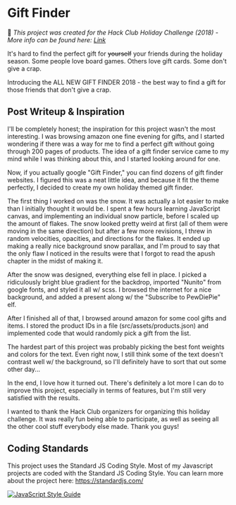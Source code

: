 # Gift Finder

🎁 *This project was created for the Hack Club Holiday Challenge (2018) - More info can be found here: [Link](https://hackclub.com/)*

It's hard to find the perfect gift for <s>yourself</s> your friends during the holiday season. Some people love board games. Others love gift cards. Some don't give a crap.

Introducing the ALL NEW GIFT FINDER 2018 - the best way to find a gift for those friends that don't give a crap.

## Post Writeup & Inspiration
I'll be completely honest; the inspiration for this project wasn't the most interesting.
I was browsing amazon one fine evening for gifts, and I started wondering if there was a way for
me to find a perfect gift without going through 200 pages of products. The idea of a gift finder service
came to my mind while I was thinking about this, and I started looking around for one.

Now, if you actually google "Gift Finder," you can find dozens of gift finder websites. I
figured this was a neat little idea, and because it fit the theme perfectly, I decided
to create my own holiday themed gift finder.

The first thing I worked on was the snow. It was actually a lot easier to make than I initially thought it would be. I spent a few hours
learning JavaScript canvas, and implementing an individual snow particle, before I scaled up the amount of flakes.
The snow looked pretty weird at first (all of them were moving in the same direction) but after a few more revisions, I
threw in random velocities, opacities, and directions for the flakes. It ended up making a really nice background snow
parallax, and I'm proud to say that the only flaw I noticed in the results were that I forgot to read the apush chapter in
the midst of making it.

After the snow was designed, everything else fell in place. I picked a ridiculously bright blue gradient for the backdrop,
imported "Nunito" from google fonts, and styled it all w/ scss. I browsed the internet for a nice background,
and added a present along w/ the "Subscribe to PewDiePie" elf.

After I finished all of that, I browsed around amazon for some cool gifts and items. I stored the product IDs in a file
(src/assets/products.json) and implemented code that would randomly pick a gift from the list.

The hardest part of this project was probably picking the best font weights and colors for the text.
Even right now, I still think some of the text doesn't contrast well w/ the background, so I'll definitely have to
sort that out some other day...

In the end, I love how it turned out. There's definitely a lot more I can do to improve this project, especially in terms
of features, but I'm still very satisfied with the results.

I wanted to thank the Hack Club organizers for organizing this holiday challenge. It was really fun being able to participate,
as well as seeing all the other cool stuff everybody else made. Thank you guys!

## Coding Standards
This project uses the Standard JS Coding Style. Most of my Javascript projects are coded with the Standard JS Coding Style.
You can learn more about the project here: https://standardjs.com/

[![JavaScript Style Guide](https://cdn.rawgit.com/feross/standard/master/badge.svg)](https://github.com/feross/standard)
